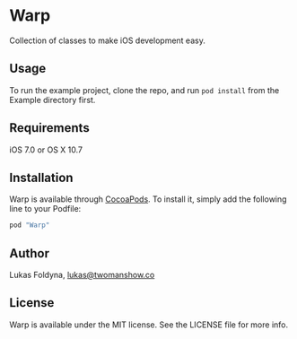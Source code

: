 # Warp
Collection of classes to make iOS development easy.

## Usage

To run the example project, clone the repo, and run `pod install` from the Example directory first.

## Requirements

iOS 7.0 or OS X 10.7

## Installation

Warp is available through [CocoaPods](http://cocoapods.org). To install
it, simply add the following line to your Podfile:

```ruby
pod "Warp"
```

## Author

Lukas Foldyna, lukas@twomanshow.co

## License

Warp is available under the MIT license. See the LICENSE file for more info.

